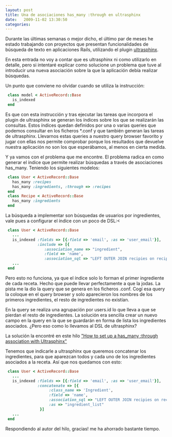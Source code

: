 ```yaml
---
layout: post
title: Una de asociaciones has_many :through en ultrasphinx
date:   2009-11-02 13:30:50
categories:
---
```


Durante las últimas semanas o mejor dicho, el último par de meses he estado trabajando con proyectos que presentan funcionalidades de búsqueda de texto en aplicaciones Rails, utilizando el plugin [ultrasphinx](http://github.com/fauna/ultrasphinx/).

En esta entrada no voy a contar que es ultrasphinx ni como utilizarlo en detalle, pero si intentaré explicar como solucione un problema que tuve al introducir una nueva asociación sobre la que la aplicación debía realizar búsquedas.

Un punto que conviene no olvidar cuando se utiliza la instrucción:

```ruby
 class model < ActiveRecord::Base
   is_indexed
 end
```

Es que con esta instrucción y tras ejecutar las tareas que incorpora el plugin de ultrasphinx se generan los índices sobre los que se realizarán las consultas. Estos índices quedan definidos por una o varias queries que podemos consultar en los ficheros *.conf y que también generan las tareas de ultrasphinx. Llevarnos estas queries a nuestro query browser favorito y jugar con ellas nos permite comprobar porque los resultados que devuelve nuestra aplicación no son los que esperábamos, al menos en cierta medida.

Y ya vamos con el problema que me encontre. El problema radica en como generar el índice que permite realizar búsquedas a través de asociaciones has_many. Teniendo los siguientes modelos:

```ruby
 class User < ActiveRecord::Base
   has_many :recipes
   has_many :ingredients, :through => :recipes
 end
 class Recipe < ActiveRecord::Base
   has_many :ingredients
 end
```

La búsqueda a implementar son búsquedas de usuarios por ingredientes, vale pues a configurar el índice con un poco de DSL:<

```ruby
 class User < ActiveRecord::Base
   ...
   is_indexed :fields => [{:field => 'email', :as => 'user_email'}],
              :include => [{
                 :association_name => "ingredient",
                 :field => 'name',
                 :association_sql => "LEFT OUTER JOIN recipies on recipes.user_id = users.id LEFT OUTER JOIN ingredients on ingredients.recipe_id = recipes.id"}]
   ...
 end
```

Pero esto no funciona, ya que el índice solo lo forman el primer ingrediente de cada receta. Hecho que puede llevar perfectamente a que la jodas. La pista me la dio la query que se genera en los ficheros .conf. Cogí esa query la coloque en el query browser y solo aparecieron los nombres de los primeros ingredientes, el resto de ingredientes no existían.

En la query se realiza una agrupación por users.id lo que lleva a que se pierdan el resto de ingredientes. La solución era sencilla crear un nuevo campo en la query en la que se guardarán en forma de lista los ingredientes asociados. ¿Pero eso como lo llevamos al DSL de ultrasphinx?

La solución la encontré en este hilo ["How to set up a has_many :through association with Ultrasphinx"](http://www.ruby-forum.com/topic/179278)

Tenemos que indicarle a ultrasphinx que queremos concatenar los ingredientes, para que aparezcan todos y cada uno de los ingredientes asociados a la receta. Así que nos quedamos con esto:

```ruby
 class User < ActiveRecord::Base
   ...
   is_indexed :fields => [{:field => 'email', :as => 'user_email'}],
              :concatenate => [{
                   :class_name => 'Ingredient',
                   :field => 'name',
                   :association_sql => "LEFT OUTER JOIN recipies on recipes.user_id = users.id LEFT OUTER JOIN ingredients on ingredients.recipe_id = recipes.id",
                   :as => "ingredient_list"
               }]
   ...
 end
```

Respondiendo al autor del hilo, gracias! me ha ahorrado bastante tiempo.
